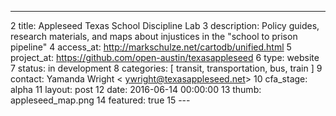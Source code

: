 ---
2	title:        Appleseed Texas School Discipline Lab
3	description:  Policy guides, research materials, and maps about injustices in the "school to prison pipeline"
4	access_at:    http://markschulze.net/cartodb/unified.html
5	project_at:   https://github.com/open-austin/texasappleseed
6	type:         website
7	status:       in development
8	categories:   [ transit, transportation, bus, train ]
9	contact:      Yamanda Wright <	ywright@texasappleseed.net>
10	cfa_stage:    alpha
11	layout:       post
12	date:         2016-06-14 00:00:00
13	thumb:        appleseed_map.png
14	featured:     true
15	---